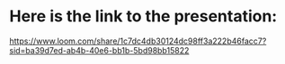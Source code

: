 # Here is the link to the presentation:
https://www.loom.com/share/1c7dc4db30124dc98ff3a222b46facc7?sid=ba39d7ed-ab4b-40e6-bb1b-5bd98bb15822
